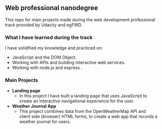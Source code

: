 ## Web professional nanodegree
This repo for main projects made during the web development professional track provided by Udacity and egFWD.

### What I have learned during the track
I have solidified my knowledge and practiced on:
 - JavaScript and the DOM Object.<br>
 - Working with APIs and building interactive web services.<br>
 - Working with node.js and express .<br>
 
### Main Projects
- **Landing page**
  - In this project I have built a landing page that uses JavaScript to create an interactive navigational experience for the user.
- **Weather Journal App**
  - This project combines data from the OpenWeatherMap API and client side (browser) HTML forms, to create a web app that records a weather journal for users.
